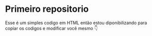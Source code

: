 # Primeiro repositorio

Esse é um simples codigo em HTML então estou diponibilizando para copiar os codigos e modificar você mesmo 👇


